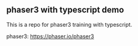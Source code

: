 ## phaser3 with typescript demo

This is a repo for phaser3 training with typescript.

phaser3: https://phaser.io/phaser3